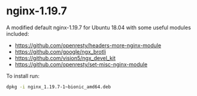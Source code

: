 # nginx-1.19.7

A modified default nginx-1.19.7 for Ubuntu 18.04 with some useful modules included:

-   https://github.com/openresty/headers-more-nginx-module
-   https://github.com/google/ngx_brotli
-   https://github.com/vision5/ngx_devel_kit
-   https://github.com/openresty/set-misc-nginx-module

To install run:

```bash
dpkg -i nginx_1.19.7-1~bionic_amd64.deb
```
